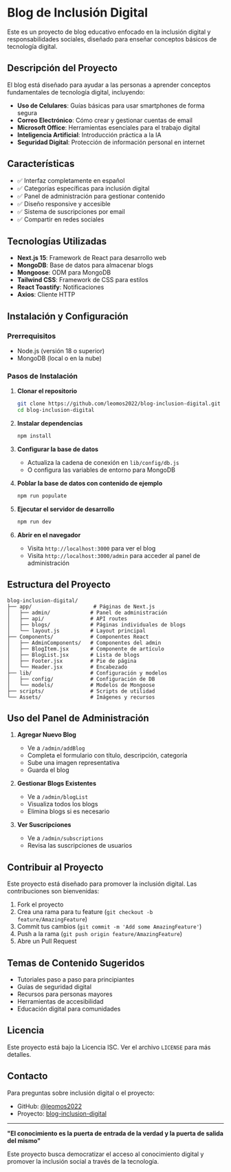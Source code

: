 # Blog de Inclusión Digital

Este es un proyecto de blog educativo enfocado en la inclusión digital y responsabilidades sociales, diseñado para enseñar conceptos básicos de tecnología digital.

## Descripción del Proyecto

El blog está diseñado para ayudar a las personas a aprender conceptos fundamentales de tecnología digital, incluyendo:

- **Uso de Celulares**: Guías básicas para usar smartphones de forma segura
- **Correo Electrónico**: Cómo crear y gestionar cuentas de email
- **Microsoft Office**: Herramientas esenciales para el trabajo digital
- **Inteligencia Artificial**: Introducción práctica a la IA
- **Seguridad Digital**: Protección de información personal en internet

## Características

- ✅ Interfaz completamente en español
- ✅ Categorías específicas para inclusión digital
- ✅ Panel de administración para gestionar contenido
- ✅ Diseño responsive y accesible
- ✅ Sistema de suscripciones por email
- ✅ Compartir en redes sociales

## Tecnologías Utilizadas

- **Next.js 15**: Framework de React para desarrollo web
- **MongoDB**: Base de datos para almacenar blogs
- **Mongoose**: ODM para MongoDB
- **Tailwind CSS**: Framework de CSS para estilos
- **React Toastify**: Notificaciones
- **Axios**: Cliente HTTP

## Instalación y Configuración

### Prerrequisitos

- Node.js (versión 18 o superior)
- MongoDB (local o en la nube)

### Pasos de Instalación

1. **Clonar el repositorio**
   ```bash
   git clone https://github.com/leomos2022/blog-inclusion-digital.git
   cd blog-inclusion-digital
   ```

2. **Instalar dependencias**
   ```bash
   npm install
   ```

3. **Configurar la base de datos**
   - Actualiza la cadena de conexión en `lib/config/db.js`
   - O configura las variables de entorno para MongoDB

4. **Poblar la base de datos con contenido de ejemplo**
   ```bash
   npm run populate
   ```

5. **Ejecutar el servidor de desarrollo**
   ```bash
   npm run dev
   ```

6. **Abrir en el navegador**
   - Visita `http://localhost:3000` para ver el blog
   - Visita `http://localhost:3000/admin` para acceder al panel de administración

## Estructura del Proyecto

```
blog-inclusion-digital/
├── app/                    # Páginas de Next.js
│   ├── admin/             # Panel de administración
│   ├── api/               # API routes
│   ├── blogs/             # Páginas individuales de blogs
│   └── layout.js          # Layout principal
├── Components/            # Componentes React
│   ├── AdminComponents/   # Componentes del admin
│   ├── BlogItem.jsx       # Componente de artículo
│   ├── BlogList.jsx       # Lista de blogs
│   ├── Footer.jsx         # Pie de página
│   └── Header.jsx         # Encabezado
├── lib/                   # Configuración y modelos
│   ├── config/            # Configuración de DB
│   └── models/            # Modelos de Mongoose
├── scripts/               # Scripts de utilidad
└── Assets/                # Imágenes y recursos
```

## Uso del Panel de Administración

1. **Agregar Nuevo Blog**
   - Ve a `/admin/addBlog`
   - Completa el formulario con título, descripción, categoría
   - Sube una imagen representativa
   - Guarda el blog

2. **Gestionar Blogs Existentes**
   - Ve a `/admin/blogList`
   - Visualiza todos los blogs
   - Elimina blogs si es necesario

3. **Ver Suscripciones**
   - Ve a `/admin/subscriptions`
   - Revisa las suscripciones de usuarios

## Contribuir al Proyecto

Este proyecto está diseñado para promover la inclusión digital. Las contribuciones son bienvenidas:

1. Fork el proyecto
2. Crea una rama para tu feature (`git checkout -b feature/AmazingFeature`)
3. Commit tus cambios (`git commit -m 'Add some AmazingFeature'`)
4. Push a la rama (`git push origin feature/AmazingFeature`)
5. Abre un Pull Request

## Temas de Contenido Sugeridos

- Tutoriales paso a paso para principiantes
- Guías de seguridad digital
- Recursos para personas mayores
- Herramientas de accesibilidad
- Educación digital para comunidades

## Licencia

Este proyecto está bajo la Licencia ISC. Ver el archivo `LICENSE` para más detalles.

## Contacto

Para preguntas sobre inclusión digital o el proyecto:
- GitHub: [@leomos2022](https://github.com/leomos2022)
- Proyecto: [blog-inclusion-digital](https://github.com/leomos2022/blog-inclusion-digital)

---

**"El conocimiento es la puerta de entrada de la verdad y la puerta de salida del mismo"**

Este proyecto busca democratizar el acceso al conocimiento digital y promover la inclusión social a través de la tecnología.